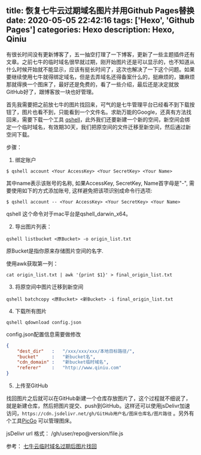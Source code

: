 title: 恢复七牛云过期域名图片并用Github Pages替换
date: 2020-05-05 22:42:16
tags: ['Hexo', 'Github Pages']
categories: Hexo
description: Hexo, Qiniu
---
有很长时间没有更新博客了，五一抽空打理了一下博客，更新了一些主题插件还有文章。之前七牛的临时域名很早就过期，刚开始图片还是可以显示的，也不知道从什么时候开始就不能显示，应该有挺长时间了，这次也解决了一下这个问题。如果要继续使用七牛就得绑定域名，但是去弄域名还得备案什么的，挺麻烦的，嫌麻烦那就得换一个图床了，最好还是免费的，看了一些介绍，最后还是决定就放GitHub好了，跟博客放一块也好管理。

<!-- more -->

首先我需要把之前放七牛的图片找回来，可气的是七牛管理平台已经看不到下载按钮了，图片也看不到，只能看到一个文件名。求助万能的Google，还真有方法找回来，需要下载一个工具 [qshell](https://github.com/qiniu/qshell)，此外我们还要新建一个新的空间，新空间会绑定一个临时域名，有效期30天，我们把原空间的文件迁移至新空间，然后通过新空间下载。

步骤：

1. 绑定账户 

  ```shell
  $ qshell account <Your AccessKey> <Your SecretKey> <Your Name>
  ```

  其中name表示该账号的名称, 如果AccessKey, SecretKey, Name首字母是"-", 需要使用如下的方式添加账号, 这样避免把该项识别成命令行选项:

  ```shell
  $ qshell account -- <Your AccessKey> <Your SecretKey> <Your Name>
  ```
  
  qshell 这个命令对于mac平台是qshell_darwin_x64。


2. 导出图片列表：

  ```shell
  qshell listbucket <原Bucket> -o origin_list.txt
  ```

  原Bucket是指你原来存储图片空间的名字.

  使用awk获取第一列：

  ```shell
  cat origin_list.txt | awk '{print $1}' > final_origin_list.txt 
  ```

3. 将原空间中图片迁移到新空间

  ```shell
  qshell batchcopy <原Bucket> <新Bucket> -i final_origin_list.txt
  ```

4. 下载所有图片

  ```shell
  qshell qdownload config.json
  ```

  config.json配置信息需要做修改

  ```json
  {
      "dest_dir"   :   "/xxx/xxx/xxx/本地目标路径/",
      "bucket"     :   "新bucket名",
      "cdn_domain" :   "新bucket临时域名",
      "referer"    :   "http://www.qiniu.com"
  }
  ```

5. 上传至GitHub

  找回图片之后就可以在GitHub新建一个仓库存放图片了，这个过程就不细说了，就是新建仓库，然后把图片提交、push到GitHub。这样还可以使用jsDelivr加速访问，`https://cdn.jsdelivr.net/gh/GitHub用户名/图床仓库名/图片路径`
  。另外有个工具[PicGo](https://github.com/Molunerfinn/PicGo) 可以管理图床。

  jsDelivr url 格式： /gh/user/repo@version/file.js

参考：
[七牛云临时域名过期后图片找回](http://blog.whiterabbitxyj.com/2018/12/13/qiniu/)